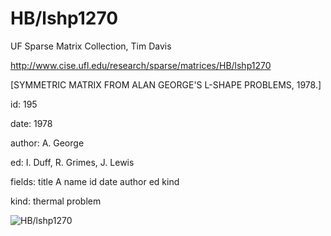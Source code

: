 # HB/lshp1270

 UF Sparse Matrix Collection, Tim Davis

 http://www.cise.ufl.edu/research/sparse/matrices/HB/lshp1270

 [SYMMETRIC MATRIX FROM ALAN GEORGE'S L-SHAPE PROBLEMS, 1978.]

 id: 195

 date: 1978

 author: A. George

 ed: I. Duff, R. Grimes, J. Lewis

 fields: title A name id date author ed kind

 kind: thermal problem

![HB/lshp1270](http://www2.research.att.com/~yifanhu/GALLERY/GRAPHS/GIF_SMALL/HB@lshp1270.gif)